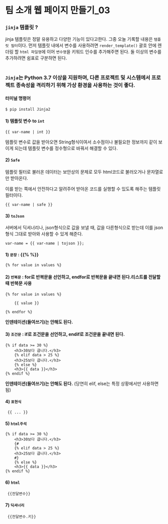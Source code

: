 # 팀 소개 웹 페이지 만들기_03

### `jinja` 템플릿 ?
jinja 템플릿은 정말 유용하고 다양한 기능이 있다고한다.
그중 오늘 기록할 내용은 `템플릿 필터`이다.
먼저 템플릿 내에서 변수를 사용하려면 `render_template()` 괄호 안에 렌더링 할 `html 파일명`에 이어 `변수명`을 키워드 인수를 추가해주면 된다.
둘 이상의 변수를 추가하려면 쉼표로 구분하면 된다.<br><br>

### `Jinja`는 Python 3.7 이상을 지원하며, 다른 프로젝트 및 시스템에서 프로젝트 종속성을 격리하기 위해 가상 환경을 사용하는 것이 좋다.

#### 터미널 명령어

    $ pip install Jinja2

#### 1) 템플릿 변수 to `int`

    {{ var-name | int }}

  템플릿 변수로 값을 받아오면 String형식이여서 소수점이나 불필요한 정보까지 같이 보이게 되는데
  템플릿 변수를 정수형으로 바꿔서 해결할 수 있다.

#### 2) `Safe`

  템플릿 필터로 불러온 데이터는 보안상의 문제로 모두 html코드로 불러오거나 문자열로만 받아온다.

  이를 받는 쪽에서 안전하다고 알려주어 받아온 코드를 실행할 수 있도록 해주는 템플릿 필터이다.

    {{ var-name | safe }}

#### 3) `toJson`

 서버에서 딕셔너리나, json형식으로 값을 보낼 때, 값을 다른형식으로 받는데 이를 json형식 그대로 받아와 사용할 수 있게 해준다.

    var-name = {{ var-name | tojson }};

#### 1) `문장` : {{% %}}

    {% for value in values %}

#### 2) `반복문` : for로 반복문을 선언하고, endfor로 반복문을 끝내면 된다.리스트를 전달할때 반복문 사용

    {% for value in values %}

        {{ value }}

    {% endfor %}

**인덴테이션(들여쓰기)는 안해도 된다.**

#### 3) `조건문` : if로 조건문을 선언하고, endif로 조건문을 끝내면 된다.

    {% if data >= 30 %}
        <h3>30보다 큽니다.</h3>
        {% elif data > 25 %}
        <h3>25보다 큽니다.</h3>
        {% else %}
        <h3>{{ data }}</h3>
    {% endif %}

**인덴테이션(들여쓰기)는 안해도 된다.**
(당연히 elif, else는 특정 상황에서만 사용하면 됨)

#### 4) `표현식`

     {{ ... }}

#### 5) `html주석`

    {% if data >= 30 %}
        <h3>30보다 큽니다.</h3>
        {#
        {% elif data > 25 %}
        <h3>25보다 큽니다.</h3>
        #}
        {% else %}
        <h3>{{ data }}</h3>
    {% endif %}

#### 6) `html`

     {{전달변수}}

#### 7) `딕셔너리`

     {{전달변수.키}}

